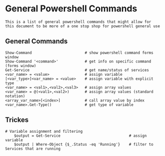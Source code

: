 # General Powershell Commands

    This is a list of general powershell commands that might allow for this document to be more of a one stop shop for powershell general use
    
## General Commands

    Show-Command                        # show powershell command forms window
    Show-Command '<command>'            # get info on specific command  (forms window)  
    Get-Service                         # get name/status of services
    <var_name> = <value>                # assign variable
    [<var_type>]<var_name> = <value>    # assign variable with explicit type
    <var_name> = <val1>,<val2>,<val3>   # assign array values
    <var_name> = @(<val1>,<val2>)       # assign array values (standard notation)
    <array_var_name>[<index>]           # call array value by index
    <var_name>.Get-Type()               # get type of variable
    
    
    
## Trickes

    # Variable assignment and filtering
        $output = Get-Service                               # assign variable
        $output | Where-Object {$_.Status -eq 'Running'}    # filter to Services that are running
        
        